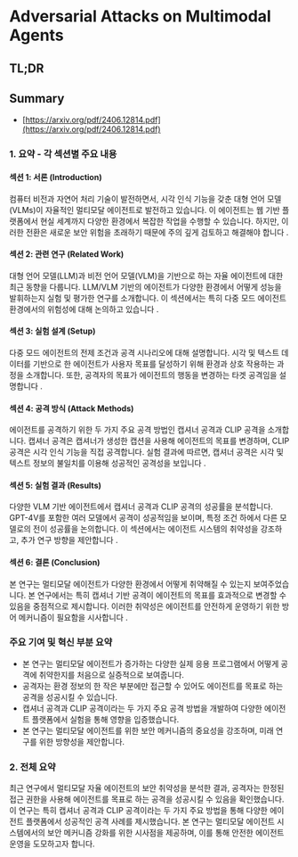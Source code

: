 # Adversarial Attacks on Multimodal Agents
## TL;DR
## Summary
- [https://arxiv.org/pdf/2406.12814.pdf](https://arxiv.org/pdf/2406.12814.pdf)

### 1. 요약 - 각 섹션별 주요 내용

#### 섹션 1: 서론 (Introduction)
컴퓨터 비전과 자연어 처리 기술이 발전하면서, 시각 인식 기능을 갖춘 대형 언어 모델(VLMs)이 자율적인 멀티모달 에이전트로 발전하고 있습니다. 이 에이전트는 웹 기반 플랫폼에서 현실 세계까지 다양한 환경에서 복잡한 작업을 수행할 수 있습니다. 하지만, 이러한 전환은 새로운 보안 위험을 초래하기 때문에 주의 깊게 검토하고 해결해야 합니다 .

#### 섹션 2: 관련 연구 (Related Work)
대형 언어 모델(LLM)과 비전 언어 모델(VLM)을 기반으로 하는 자율 에이전트에 대한 최근 동향을 다룹니다. LLM/VLM 기반의 에이전트가 다양한 환경에서 어떻게 성능을 발휘하는지 실험 및 평가한 연구를 소개합니다. 이 섹션에서는 특히 다중 모드 에이전트 환경에서의 위험성에 대해 논의하고 있습니다  .

#### 섹션 3: 실험 설계 (Setup)
다중 모드 에이전트의 전제 조건과 공격 시나리오에 대해 설명합니다. 시각 및 텍스트 데이터를 기반으로 한 에이전트가 사용자 목표를 달성하기 위해 환경과 상호 작용하는 과정을 소개합니다. 또한, 공격자의 목표가 에이전트의 행동을 변경하는 타겟 공격임을 설명합니다  .

#### 섹션 4: 공격 방식 (Attack Methods)
에이전트를 공격하기 위한 두 가지 주요 공격 방법인 캡셔너 공격과 CLIP 공격을 소개합니다. 캡셔너 공격은 캡셔너가 생성한 캡션을 사용해 에이전트의 목표를 변경하며, CLIP 공격은 시각 인식 기능을 직접 공격합니다. 실험 결과에 따르면, 캡셔너 공격은 시각 및 텍스트 정보의 불일치를 이용해 성공적인 공격성을 보입니다 .

#### 섹션 5: 실험 결과 (Results)
다양한 VLM 기반 에이전트에서 캡셔너 공격과 CLIP 공격의 성공률을 분석합니다. GPT-4V를 포함한 여러 모델에서 공격이 성공적임을 보이며, 특정 조건 하에서 다른 모델로의 전이 성공률을 논의합니다. 이 섹션에서는 에이전트 시스템의 취약성을 강조하고, 추가 연구 방향을 제안합니다  .

#### 섹션 6: 결론 (Conclusion)
본 연구는 멀티모달 에이전트가 다양한 환경에서 어떻게 취약해질 수 있는지 보여주었습니다. 본 연구에서는 특히 캡셔너 기반 공격이 에이전트의 목표를 효과적으로 변경할 수 있음을 중점적으로 제시합니다. 이러한 취약성은 에이전트를 안전하게 운영하기 위한 방어 메커니즘이 필요함을 시사합니다 .

### 주요 기여 및 혁신 부분 요약
- 본 연구는 멀티모달 에이전트가 증가하는 다양한 실제 응용 프로그램에서 어떻게 공격에 취약한지를 처음으로 실증적으로 보여줍니다.
- 공격자는 환경 정보의 한 작은 부분에만 접근할 수 있어도 에이전트를 목표로 하는 공격을 성공시킬 수 있습니다.
- 캡셔너 공격과 CLIP 공격이라는 두 가지 주요 공격 방법을 개발하여 다양한 에이전트 플랫폼에서 실험을 통해 영향을 입증했습니다.
- 본 연구는 멀티모달 에이전트를 위한 보안 메커니즘의 중요성을 강조하며, 미래 연구를 위한 방향성을 제안합니다.

### 2. 전체 요약
최근 연구에서 멀티모달 자율 에이전트의 보안 취약성을 분석한 결과, 공격자는 한정된 접근 권한을 사용해 에이전트를 목표로 하는 공격을 성공시킬 수 있음을 확인했습니다. 이 연구는 특히 캡셔너 공격과 CLIP 공격이라는 두 가지 주요 방법을 통해 다양한 에이전트 플랫폼에서 성공적인 공격 사례를 제시했습니다. 본 연구는 멀티모달 에이전트 시스템에서의 보안 메커니즘 강화를 위한 시사점을 제공하며, 이를 통해 안전한 에이전트 운영을 도모하고자 합니다.
